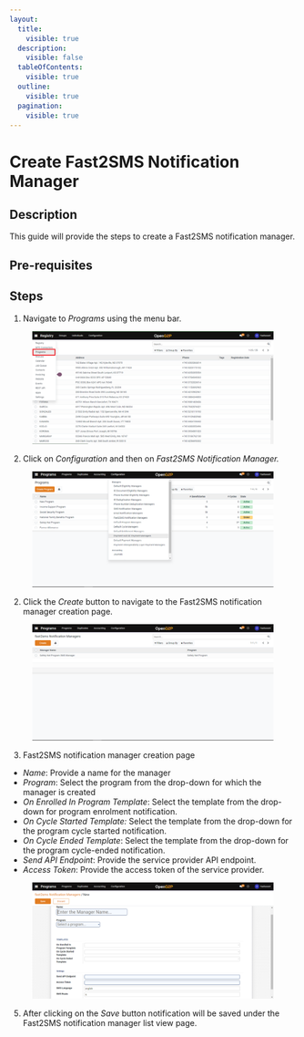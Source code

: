 ```yaml
---
layout:
  title:
    visible: true
  description:
    visible: false
  tableOfContents:
    visible: true
  outline:
    visible: true
  pagination:
    visible: true
---
```


# Create Fast2SMS Notification Manager

## Description

This guide will provide the steps to create a Fast2SMS notification manager.

## Pre-requisites

## Steps

1. Navigate to _Programs_ using the menu bar.

<figure><img src="../../../../../../.gitbook/assets/programs.png" alt=""><figcaption></figcaption></figure>

2. Click on _Configuration_ and then on _Fast2SMS Notification Manager._

<figure><img src="../../../../../../.gitbook/assets/configuration (1).png" alt=""><figcaption></figcaption></figure>

2. Click the _Create_ button to navigate to the Fast2SMS notification manager creation page.

<figure><img src="../../../../../../.gitbook/assets/fast2sms-notification-manager-listview-page.png" alt=""><figcaption></figcaption></figure>

3. Fast2SMS notification manager creation page

* _Name_: Provide a name for the manager
* _Program_: Select the program from the drop-down for which the manager is created
* _On Enrolled In Program Template_: Select the template from the drop-down for program enrolment notification.
* _On Cycle Started Template:_ Select the template from the drop-down for the program cycle started notification.
* _On Cycle Ended Template_: Select the template from the drop-down for the program cycle-ended notification.
* _Send API Endpoint_: Provide the service provider API endpoint.
* _Access Token_: Provide the access token of the service provider.

<figure><img src="../../../../../../.gitbook/assets/fast2sms-notification-manager-creation-page.png" alt=""><figcaption></figcaption></figure>

5. After clicking on the _Save_ button notification will be saved under the Fast2SMS notification manager list view page.
